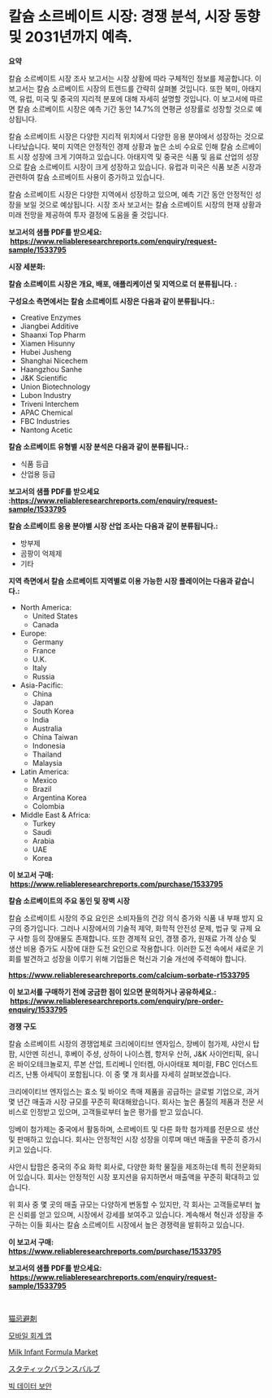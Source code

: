 <p><h1>칼슘 소르베이트 시장: 경쟁 분석, 시장 동향 및 2031년까지 예측.</h1></p><p><strong>요약</strong></p>
<p><p>칼슘 소르베이트 시장 조사 보고서는 시장 상황에 따라 구체적인 정보를 제공합니다. 이 보고서는 칼슘 소르베이트 시장의 트렌드를 간략히 살펴볼 것입니다. 또한 북미, 아태지역, 유럽, 미국 및 중국의 지리적 분포에 대해 자세히 설명할 것입니다. 이 보고서에 따르면 칼슘 소르베이트 시장은 예측 기간 동안 14.7%의 연평균 성장률로 성장할 것으로 예상됩니다.</p><p>칼슘 소르베이트 시장은 다양한 지리적 위치에서 다양한 응용 분야에서 성장하는 것으로 나타났습니다. 북미 지역은 안정적인 경제 상황과 높은 소비 수요로 인해 칼슘 소르베이트 시장 성장에 크게 기여하고 있습니다. 아태지역 및 중국은 식품 및 음료 산업의 성장으로 칼슘 소르베이트 시장이 크게 성장하고 있습니다. 유럽과 미국은 식품 보존 시장과 관련하여 칼슘 소르베이트 사용이 증가하고 있습니다.</p><p>칼슘 소르베이트 시장은 다양한 지역에서 성장하고 있으며, 예측 기간 동안 안정적인 성장을 보일 것으로 예상됩니다. 시장 조사 보고서는 칼슘 소르베이트 시장의 현재 상황과 미래 전망을 제공하여 투자 결정에 도움을 줄 것입니다.</p></p>
<p><strong>보고서의 샘플 PDF를 받으세요: &nbsp;<a href="https://www.reliableresearchreports.com/enquiry/request-sample/1533795">https://www.reliableresearchreports.com/enquiry/request-sample/1533795</a></strong></p>
<p><strong>시장 세분화:</strong></p>
<p><strong> 칼슘 소르베이트 시장은 개요, 배포, 애플리케이션 및 지역으로 더 분류됩니다. :</strong></p>
<p><strong>구성요소 측면에서는 칼슘 소르베이트 시장은 다음과 같이 분류됩니다.:</strong></p>
<p><ul><li>Creative Enzymes</li><li>Jiangbei Additive</li><li>Shaanxi Top Pharm</li><li>Xiamen Hisunny</li><li>Hubei Jusheng</li><li>Shanghai Nicechem</li><li>Haangzhou Sanhe</li><li>J&K Scientific</li><li>Union Biotechnology</li><li>Lubon Industry</li><li>Triveni Interchem</li><li>APAC Chemical</li><li>FBC Industries</li><li>Nantong Acetic</li></ul></p>
<p><strong> 칼슘 소르베이트 유형별 시장 분석은 다음과 같이 분류됩니다.:</strong></p>
<p><ul><li>식품 등급</li><li>산업용 등급</li></ul></p>
<p><strong>보고서의 샘플 PDF를 받으세요 :<a href="https://www.reliableresearchreports.com/enquiry/request-sample/1533795">https://www.reliableresearchreports.com/enquiry/request-sample/1533795</a></strong></p>
<p><strong> 칼슘 소르베이트 응용 분야별 시장 산업 조사는 다음과 같이 분류됩니다.:</strong></p>
<p><ul><li>방부제</li><li>곰팡이 억제제</li><li>기타</li></ul></p>
<p><strong>지역 측면에서 칼슘 소르베이트 지역별로 이용 가능한 시장 플레이어는 다음과 같습니다.:</strong></p>
<p><ul>
    <li>
        North America:
        <ul>
            <li>United States</li>
            <li>Canada</li>
        </ul>
    </li>
    <li>
        Europe:
        <ul>
            <li>Germany</li>
            <li>France</li>
            <li>U.K.</li>
            <li>Italy</li>
            <li>Russia</li>
        </ul>
    </li>
    <li>
        Asia-Pacific:
        <ul>
            <li>China</li>
            <li>Japan</li>
            <li>South Korea</li>
            <li>India</li>
            <li>Australia</li>
            <li>China Taiwan</li>
            <li>Indonesia</li>
            <li>Thailand</li>
            <li>Malaysia</li>
        </ul>
    </li>
    <li>
        Latin America:
        <ul>
            <li>Mexico</li>
            <li>Brazil</li>
            <li>Argentina Korea</li>
            <li>Colombia</li>
        </ul>
    </li>
    <li>
        Middle East & Africa:
        <ul>
            <li>Turkey</li>
            <li>Saudi</li>
            <li>Arabia</li>
            <li>UAE</li>
            <li>Korea</li>
        </ul>
    </li>
    </ul></p>
<p><strong>이 보고서 구매: &nbsp;<a href="https://www.reliableresearchreports.com/purchase/1533795">https://www.reliableresearchreports.com/purchase/1533795</a></strong></p>
<p><strong>칼슘 소르베이트의 주요 동인 및 장벽 시장</strong></p>
<p><p>칼슘 소르베이트 시장의 주요 요인은 소비자들의 건강 의식 증가와 식품 내 부패 방지 요구의 증가입니다. 그러나 시장에서의 기술적 제약, 화학적 안전성 문제, 법규 및 규제 요구 사항 등의 장애물도 존재합니다. 또한 경제적 요인, 경쟁 증가, 원재료 가격 상승 및 생산 비용 증가도 시장에 대한 도전 요인으로 작용합니다. 이러한 도전 속에서 새로운 기회를 발견하고 성장을 이루기 위해 기업들은 혁신과 기술 개선에 주력해야 합니다.</p></p>
<p><strong><a href="https://www.reliableresearchreports.com/calcium-sorbate-r1533795">https://www.reliableresearchreports.com/calcium-sorbate-r1533795</a></strong></p>
<p><strong>이 보고서를 구매하기 전에 궁금한 점이 있으면 문의하거나 공유하세요.: &nbsp;<a href="https://www.reliableresearchreports.com/enquiry/pre-order-enquiry/1533795">https://www.reliableresearchreports.com/enquiry/pre-order-enquiry/1533795</a></strong></p>
<p><strong>경쟁 구도</strong></p>
<p><p>칼슘 소르베이트 시장의 경쟁업체로 크리에이티브 엔자임스, 장베이 첨가제, 샤안시 탑팜, 시안멘 히선니, 후베이 주셩, 상하이 나이스켐, 항저우 산허, J&K 사이언티픽, 유니온 바이오테크놀로지, 루본 산업, 트리베니 인터켐, 아시아태포 체미컬, FBC 인더스트리즈, 난통 아세틱이 포함됩니다. 이 중 몇 개 회사를 자세히 살펴보겠습니다.</p><p>크리에이티브 엔자임스는 효소 및 바이오 촉매 제품을 공급하는 글로벌 기업으로, 과거 몇 년간 매출과 시장 규모를 꾸준히 확대해왔습니다. 회사는 높은 품질의 제품과 전문 서비스로 인정받고 있으며, 고객들로부터 높은 평가를 받고 있습니다.</p><p>잉베이 첨가제는 중국에서 활동하며, 소르베이트 및 다른 화학 첨가제를 전문으로 생산 및 판매하고 있습니다. 회사는 안정적인 시장 성장을 이루며 매년 매출을 꾸준히 증가시키고 있습니다.</p><p>샤안시 탑팜은 중국의 주요 화학 회사로, 다양한 화학 물질을 제조하는데 특히 전문화되어 있습니다. 회사는 안정적인 시장 포지션을 유지하면서 매출액을 꾸준히 확대하고 있습니다.</p><p>위 회사 중 몇 곳의 매출 규모는 다양하게 변동할 수 있지만, 각 회사는 고객들로부터 높은 신뢰를 얻고 있으며, 시장에서 강세를 보여주고 있습니다. 계속해서 혁신과 성장을 추구하는 이들 회사는 칼슘 소르베이트 시장에서 높은 경쟁력을 발휘하고 있습니다.</p></p>
<p><strong>이 보고서 구매: &nbsp; <a href="https://www.reliableresearchreports.com/purchase/1533795">https://www.reliableresearchreports.com/purchase/1533795</a></strong></p>
<p><strong>보고서의 샘플 PDF를 받으세요: &nbsp;<a href="https://www.reliableresearchreports.com/enquiry/request-sample/1533795">https://www.reliableresearchreports.com/enquiry/request-sample/1533795</a></strong><strong></strong></p>
<p>&nbsp;</p>
<p><p><a href="https://github.com/efcvopdgkdx128/Market-Research-Report-List-1/blob/main/777108818910.md">猫忌避剤</a></p><p><a href="https://medium.com/@twix678568/%EB%AA%A8%EB%B0%94%EC%9D%BC-%ED%9A%8C%EA%B3%84-%EC%95%B1-%EC%8B%9C%EC%9E%A5-%ED%86%B5%EC%B0%B0-%EC%8B%9C%EC%9E%A5-%EB%8F%99%ED%96%A5-%EC%84%B1%EC%9E%A5-2024%EB%85%84%EB%B6%80%ED%84%B0-2031%EB%85%84%EA%B9%8C%EC%A7%80-%EC%98%88%EC%B8%A1%EB%90%9C-%EA%B2%83-d630d982d0ab">모바일 회계 앱</a></p><p><a href="https://github.com/derrinmiltonellis35gcl/Market-Research-Report-List-2/blob/main/milk-infant-formula-market.md">Milk Infant Formula Market</a></p><p><a href="https://github.com/hwbcz413288296/Market-Research-Report-List-1/blob/main/493691218911.md">スタティックバランスバルブ</a></p><p><a href="https://medium.com/@dadanedu33/%EB%B9%85%EB%8D%B0%EC%9D%B4%ED%84%B0-%EB%B3%B4%EC%95%88-%EC%8B%9C%EC%9E%A5-%EA%B2%BD%EC%9F%81-%EB%B6%84%EC%84%9D-%EC%8B%9C%EC%9E%A5-%ED%8A%B8%EB%A0%8C%EB%93%9C-%EB%B0%8F-2031%EB%85%84%EA%B9%8C%EC%A7%80%EC%9D%98-%EC%98%88%EC%B8%A1-25ed92ec5d42">빅 데이터 보안</a></p></p>